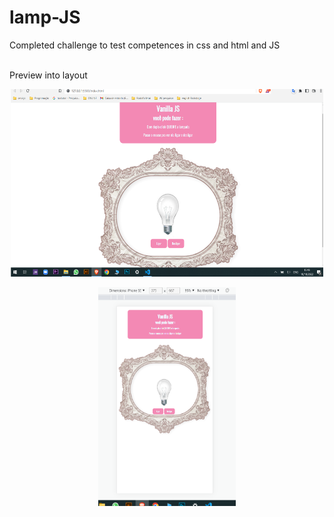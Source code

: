 # lamp-JS



<p>
Completed challenge to test competences in css and html and JS

<br>Preview into layout

<p align="center">
<img src="https://github.com/Natandroulis/lamp--responsive/blob/master/assets/screem100c.png?raw=true" height="300px" width="500px"> 
</p>

<p align="center">
<img src="https://github.com/Natandroulis/lamp--responsive/blob/master/assets/screemcellc.png?raw=true" height="350px" width="220px"> 
</p>
